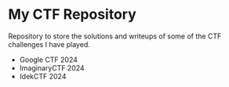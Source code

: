 # My CTF Repository

Repository to store the solutions and writeups of some of the CTF challenges I have played.

- Google CTF 2024
- ImaginaryCTF 2024
- IdekCTF 2024